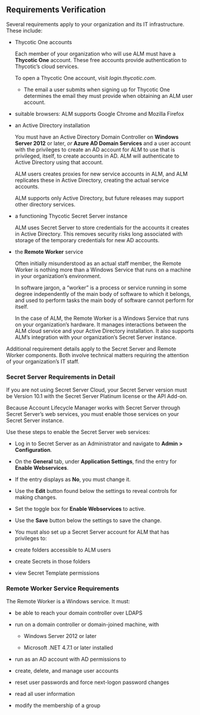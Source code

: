 ﻿[title]: # (Requirements Verification)
[tags]: # (Account Lifecycle Manager,ALM,)
[priority]: # (5200)

## Requirements Verification

Several requirements apply to your organization and its IT infrastructure. These include:

* Thycotic One accounts

  Each member of your organization who will use ALM must have a **Thycotic One** account. These free accounts provide authentication to Thycotic’s cloud services.

  To open a Thycotic One account, visit *login.thycotic.com*.

  * The email a user submits when signing up for Thycotic One determines the email they must provide when obtaining an ALM user account.

* suitable browsers: ALM supports Google Chrome and Mozilla Firefox

* an Active Directory installation

  You must have an Active Directory Domain Controller on **Windows Server 2012** or later, *or* **Azure AD Domain Services** and a user account with the privileges to create an AD account for ALM to use that is privileged, itself, to create accounts in AD. ALM will authenticate to Active Directory using that account.

  ALM users creates proxies for new service accounts in ALM, and ALM replicates these in Active Directory, creating the actual service accounts.

  ALM supports only Active Directory, but future releases may support other directory services.

* a functioning Thycotic Secret Server instance

  ALM uses Secret Server to store credentials for the accounts it creates in Active Directory. This removes security risks long associated with storage of the temporary credentials for new AD accounts.

* the **Remote Worker** service

  Often initially misunderstood as an actual staff member, the Remote Worker is nothing more than a Windows Service that runs on a machine in your organization’s environment.

  In software jargon, a “worker” is a process or service running in some degree independently of the main body of software to which it belongs, and used to perform tasks the main body of software cannot perform for itself.

  In the case of ALM, the Remote Worker is a Windows Service that runs on your organization’s hardware. It manages interactions between the ALM cloud service and your Active Directory installation. It also supports ALM’s integration with your organization’s Secret Server instance.

Additional requirement details apply to the Secret Server and Remote Worker components. Both involve technical matters requiring the attention of your organization’s IT staff.

### Secret Server Requirements in Detail

If you are not using Secret Server Cloud, your Secret Server version must be Version 10.1 with the Secret Server Platinum license or the API Add-on.

Because Account Lifecycle Manager works with Secret Server through Secret Server’s web services, you must enable those services on your Secret Server instance.

Use these steps to enable the Secret Server web services:

* Log in to Secret Server as an Administrator and navigate to **Admin \> Configuration**.

* On the **General** tab, under **Application Settings**, find the entry for **Enable Webservices**.

* If the entry displays as **No**, you must change it.

* Use the **Edit** button found below the settings to reveal controls for making changes.

* Set the toggle box for **Enable Webservices** to active.

* Use the **Save** button below the settings to save the change.

* You must also set up a Secret Server account for ALM that has privileges to:

* create folders accessible to ALM users

* create Secrets in those folders

* view Secret Template permissions

### Remote Worker Service Requirements

The Remote Worker is a Windows service. It must:

* be able to reach your domain controller over LDAPS

* run on a domain controller or domain-joined machine, with

  * Windows Server 2012 or later

  * Microsoft .NET 4.7.1 or later installed

* run as an AD account with AD permissions to

* create, delete, and manage user accounts

* reset user passwords and force next-logon password changes

* read all user information

* modify the membership of a group

